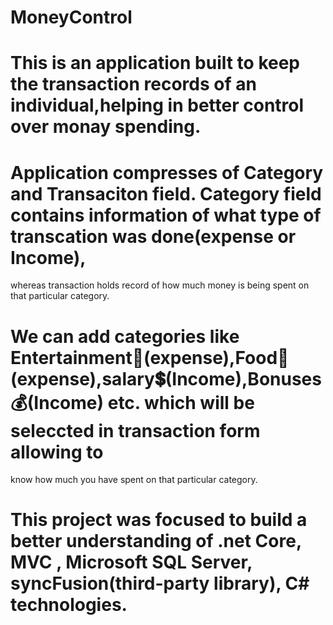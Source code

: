 # MoneyControl

# This is an application built to keep the transaction records of an individual,helping in better control over monay spending.
# Application compresses of Category and Transaciton field. Category field contains information of what type of transcation was done(expense or Income),
  whereas transaction holds record of how much money is being spent on that particular category.
# We can add categories like Entertainment🎥(expense),Food🥗(expense),salary💲(Income),Bonuses💰(Income) etc. which will be seleccted in transaction form allowing to 
  know how much you have spent on that particular category.
 
# This project was focused to build a better understanding of .net Core, MVC , Microsoft SQL Server, syncFusion(third-party library), C# technologies.

